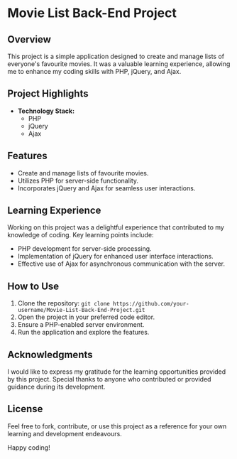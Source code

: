# Movie List Back-End Project

## Overview

This project is a simple application designed to create and manage lists of everyone's favourite movies. It was a valuable learning experience, allowing me to enhance my coding skills with PHP, jQuery, and Ajax.

## Project Highlights

- **Technology Stack:**
  - PHP
  - jQuery
  - Ajax

## Features

- Create and manage lists of favourite movies.
- Utilizes PHP for server-side functionality.
- Incorporates jQuery and Ajax for seamless user interactions.

## Learning Experience

Working on this project was a delightful experience that contributed to my knowledge of coding. Key learning points include:

- PHP development for server-side processing.
- Implementation of jQuery for enhanced user interface interactions.
- Effective use of Ajax for asynchronous communication with the server.

## How to Use

1. Clone the repository: `git clone https://github.com/your-username/Movie-List-Back-End-Project.git`
2. Open the project in your preferred code editor.
3. Ensure a PHP-enabled server environment.
4. Run the application and explore the features.

## Acknowledgments

I would like to express my gratitude for the learning opportunities provided by this project. Special thanks to anyone who contributed or provided guidance during its development.

## License

Feel free to fork, contribute, or use this project as a reference for your own learning and development endeavours.

Happy coding!
